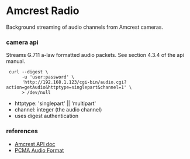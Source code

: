 Amcrest Radio
===

Background streaming of audio channels from Amcrest cameras.

### camera api

Streams G.711 a-law formatted audio packets.  See section 4.3.4 of the api manual.

```
 curl --digest \
      -u 'user:password' \
      'http://192.168.1.123/cgi-bin/audio.cgi?action=getAudio&httptype=singlepart&channel=1' \
      > /dev/null
```

- httptype: 'singlepart' || 'multipart'
- channel: integer (the audio channel)
- uses digest authentication

### references
- [Amcrest API doc](https://s3.amazonaws.com/amcrest-files/Amcrest+HTTP+API+3.2017.pdf)
- [PCMA Audio Format](https://developer.android.com/reference/android/net/rtp/AudioCodec.html#PCMA)
